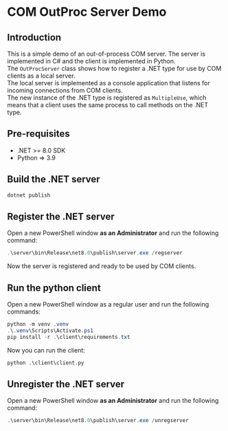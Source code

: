 # COM OutProc Server Demo

## Introduction

This is a simple demo of an out-of-process COM server. The server is implemented in C# and the client is implemented in Python.  
The `OutProcServer` class shows how to register a .NET type for use by COM clients as a local server.  
The local server is implemented as a console application that listens for incoming connections from COM clients.  
The new instance of the .NET type is registered as `MultipleUse`, which means that a client uses the same process to call methods on the .NET type.

## Pre-requisites

- .NET >= 8.0 SDK
- Python => 3.9

## Build the .NET server

```powershell
dotnet publish
```

## Register the .NET server

Open a new PowerShell window **as an Administrator** and run the following command:  

```powershell
.\server\bin\Release\net8.0\publish\server.exe /regserver
```

Now the server is registered and ready to be used by COM clients.

## Run the python client

Open a new PowerShell window as a regular user and run the following commands:  

```powershell
python -m venv .venv
.\.venv\Scripts\Activate.ps1
pip install -r .\client\requirements.txt
```

Now you can run the client:  

```cmd
python .\client\client.py
```

## Unregister the .NET server

Open a new PowerShell window **as an Administrator** and run the following command:  

```powershell
.\server\bin\Release\net8.0\publish\server.exe /unregserver
```
